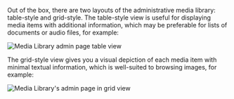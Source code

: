 Out of the box, there are two layouts of the administrative media library: table-style and grid-style. The table-style view is useful for displaying media items with additional information, which may be preferable for lists of documents or audio files, for example:

![Media Library admin page table view](https://www.drupal.org/files/media-library-table_0.jpg)

The grid-style view gives you a visual depiction of each media item with minimal textual information, which is well-suited to browsing images, for example:

![Media Library's admin page in grid view](https://www.drupal.org/files/media-library-grid_0.jpg)